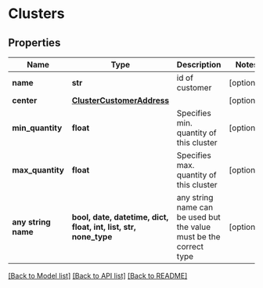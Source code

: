 # Clusters


## Properties
Name | Type | Description | Notes
------------ | ------------- | ------------- | -------------
**name** | **str** | id of customer | [optional] 
**center** | [**ClusterCustomerAddress**](ClusterCustomerAddress.md) |  | [optional] 
**min_quantity** | **float** | Specifies min. quantity of this cluster | [optional] 
**max_quantity** | **float** | Specifies max. quantity of this cluster | [optional] 
**any string name** | **bool, date, datetime, dict, float, int, list, str, none_type** | any string name can be used but the value must be the correct type | [optional]

[[Back to Model list]](../README.md#documentation-for-models) [[Back to API list]](../README.md#documentation-for-api-endpoints) [[Back to README]](../README.md)


